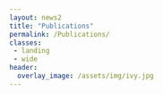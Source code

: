 ```yaml
---
layout: news2
title: "Publications"
permalink: /Publications/
classes:
 - landing
 - wide
header:
  overlay_image: /assets/img/ivy.jpg
---
```

